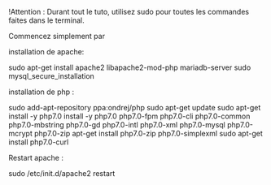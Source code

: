 !Attention : Durant tout le tuto, utilisez sudo pour toutes les commandes faites dans le terminal.


Commencez simplement par 



installation de apache:

sudo apt-get install apache2 libapache2-mod-php mariadb-server
sudo mysql_secure_installation





installation de php : 

sudo add-apt-repository ppa:ondrej/php
sudo apt-get update
sudo apt-get install -y php7.0
install -y php7.0 php7.0-fpm php7.0-cli php7.0-common php7.0-mbstring php7.0-gd php7.0-intl php7.0-xml php7.0-mysql php7.0-mcrypt php7.0-zip
apt-get install php7.0-zip php7.0-simplexml
sudo apt-get install php7.0-curl


Restart apache :

sudo /etc/init.d/apache2 restart



